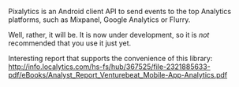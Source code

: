 Pixalytics is an Android client API to send events to the top Analytics platforms, such as Mixpanel, Google Analytics or Flurry.

Well, rather, it will be. It is now under development, so it is *not* recommended that you use it just yet.

Interesting report that supports the convenience of this library: http://info.localytics.com/hs-fs/hub/367525/file-2321885633-pdf/eBooks/Analyst_Report_Venturebeat_Mobile-App-Analytics.pdf
